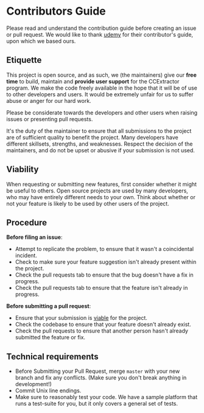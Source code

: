 # Contributors Guide

Please read and understand the contribution guide before creating an issue or pull request. We would like to thank [udemy](https://github.com/nishad/udemy-dl/blob/master/.github/CONTRIBUTING.md) for their contributor's guide, upon which we based ours.

## Etiquette

This project is open source, and as such, we (the maintainers) give our **free time** to build, maintain and **provide user support** for the CCExtractor program. We make the code freely available in the hope that it will be of use to other developers and users. It would be extremely unfair for us to suffer abuse or anger for our hard work.

Please be considerate towards the developers and other users when raising issues or presenting pull requests.

It's the duty of the maintainer to ensure that all submissions to the project are of sufficient quality to benefit the project. Many developers have different skillsets, strengths, and weaknesses. Respect the decision of the maintainers, and do not be upset or abusive if your submission is not used.

## Viability

When requesting or submitting new features, first consider whether it might be useful to others. Open source projects are used by many developers, who may have entirely different needs to your own. Think about whether or not your feature is likely to be used by other users of the project.

## Procedure

**Before filing an issue**:

- Attempt to replicate the problem, to ensure that it wasn't a coincidental incident.
- Check to make sure your feature suggestion isn't already present within the project.
- Check the pull requests tab to ensure that the bug doesn't have a fix in progress.
- Check the pull requests tab to ensure that the feature isn't already in progress.

**Before submitting a pull request**:

- Ensure that your submission is [viable](#viability) for the project.
- Check the codebase to ensure that your feature doesn't already exist.
- Check the pull requests to ensure that another person hasn't already submitted the feature or fix.

## Technical requirements

- Before Submitting your Pull Request, merge `master` with your new branch and fix any conflicts. (Make sure you don't break anything in development!)
- Commit Unix line endings.
- Make sure to reasonably test your code. We have a sample platform that runs a test-suite for you, but it only covers a general set of tests.
